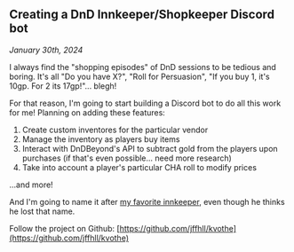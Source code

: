 ## Creating a DnD Innkeeper/Shopkeeper Discord bot
*January 30th, 2024*

I always find the "shopping episodes" of DnD sessions to be tedious and boring. It's all "Do you have X?", "Roll for Persuasion", "If you buy 1, it's 10gp. For 2 its 17gp!"... blegh!

For that reason, I'm going to start building a Discord bot to do all this work for me! Planning on adding these features:

1. Create custom inventores for the particular vendor
2. Manage the inventory as players buy items
3. Interact with DnDBeyond's API to subtract gold from the players upon purchases (if that's even possible... need more research)
4. Take into account a player's particular CHA roll to modify prices

...and more!

And I'm going to name it after [my favorite innkeeper](https://kingkiller.fandom.com/wiki/Kvothe), even though he thinks he lost that name. 

Follow the project on Github: [https://github.com/jffhll/kvothe](https://github.com/jffhll/kvothe)
